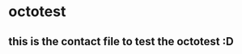 # octotest
## this is the contact file to test the octotest :D

<style "color=red">This standard applies to a broad range of personas and use cases as defined below. Where required individual sections and requirements will identify what and who they apply to.</style>
